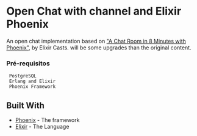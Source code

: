 # Open Chat with channel and Elixir Phoenix

   An open chat implementation based on ["A Chat Room in 8 Minutes with Phoenix"](https://www.youtube.com/watch?v=ZUNzXbIP_FQ), by Elixir Casts. will be some upgrades than the original content.
<!-- ```
 https://www.youtube.com/watch?v=ZUNzXbIP_FQ
``` -->

### Pré-requisitos
```
 PostgreSQL
 Erlang and Elixir
 Phoenix Framework
```

<!-- ## Deployment

 O projeto está pré-moldado para ser implantado pelo heroku. -->


## Built With

* [Phoenix](https://www.phoenixframework.org/) - The framework
* [Elixir](https://elixir-lang.org/) - The Language
